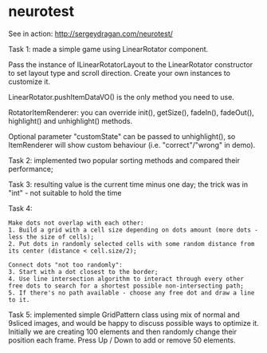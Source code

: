 # neurotest

See in action: http://sergeydragan.com/neurotest/

Task 1: made a simple game using LinearRotator component.

Pass the instance of ILinearRotatorLayout to the LinearRotator constructor to set layout type and scroll direction. Create your own instances to customize it.

LinearRotator.pushItemDataVO() is the only method you need to use.

RotatorItemRenderer: you can override init(), getSize(), fadeIn(), fadeOut(), highlight() and unhighlight() methods.

Optional parameter "customState" can be passed to unhighlight(), so ItemRenderer will show custom behaviour (i.e. "correct"/"wrong" in demo).


Task 2: implemented two popular sorting methods and compared their performance;

Task 3: resulting value is the current time minus one day; the trick was in "int" - not suitable to hold the time

Task 4:

    Make dots not overlap with each other:
    1. Build a grid with a cell size depending on dots amount (more dots - less the size of cells);
    2. Put dots in randomly selected cells with some random distance from its center (distance < cell.size/2);

    Connect dots "not too randomly":
    3. Start with a dot closest to the border;
    4. Use line intersection algorithm to interact through every other free dots to search for a shortest possible non-intersecting path;
    5. If there's no path available - choose any free dot and draw a line to it.

Task 5: implemented simple GridPattern class using mix of normal and 9sliced images, and would be happy to discuss possible ways to optimize it. Initially we are creating 100 elements and then randomly change their position each frame.
Press Up / Down to add or remove 50 elements.